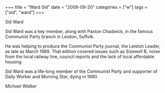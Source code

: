 +++
title = "Ward Sid"
date = "2008-09-20"
categories = ["w"]
tags = ["sid", "ward"]
+++

Sid Ward

Sid Ward was a key member, along with Paxton Chadwick, in the famous Communist Party branch in Leiston, Suffolk.

He was helping to produce the Communist Party journal, the Leiston Leader, as late as March 1989. That edition covered issues such as Sizewell B, noise from the local railway line, council reports and the lack of local affordable housing.

Sid Ward was a life-long member of the Communist Party and supporter of Daily Worker and Morning Star, dying in 1990.

_Michael Walker_
